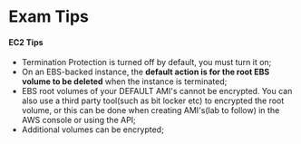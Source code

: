 # Exam Tips

#### EC2 Tips  

* Termination Protection is turned off by default, you must turn it on;  
* On an EBS-backed instance, the **default action is for the root EBS volume to be deleted** when the instance is terminated;  
* EBS root volumes of your DEFAULT AMI's cannot be encrypted. You can also use a third party tool(such as bit locker etc) to encrypted the root volume, or this can be done when creating AMI's(lab to follow) in the AWS console or using the API;  
* Additional volumes can be encrypted;  
